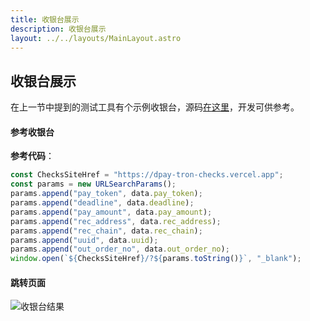 ```yaml
---
title: 收银台展示
description: 收银台展示
layout: ../../layouts/MainLayout.astro
---
```


## 收银台展示
  
在上一节中提到的测试工具有个示例收银台，源码[在这里](https://github.com/nulls-network/dpay-tron-checks)，开发可供参考。

#### 参考收银台

**参考代码**：

```javascript
const ChecksSiteHref = "https://dpay-tron-checks.vercel.app";
const params = new URLSearchParams();
params.append("pay_token", data.pay_token);
params.append("deadline", data.deadline);
params.append("pay_amount", data.pay_amount);
params.append("rec_address", data.rec_address);
params.append("rec_chain", data.rec_chain);
params.append("uuid", data.uuid);
params.append("out_order_no", data.out_order_no);
window.open(`${ChecksSiteHref}/?${params.toString()}`, "_blank");
```

#### 跳转页面

![收银台结果](/checks-demo.png)


